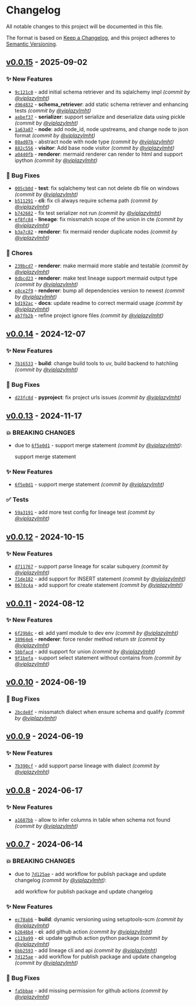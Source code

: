 # Changelog
All notable changes to this project will be documented in this file.

The format is based on [Keep a Changelog](https://keepachangelog.com/en/1.0.0/),
and this project adheres to [Semantic Versioning](https://semver.org/spec/v2.0.0.html).

## [v0.0.15] - 2025-09-02
### :sparkles: New Features
- [`9c121c0`](https://github.com/viplazylmht/sql-datalineage/commit/9c121c0d22b3542d5e00ff82bcdac89962db9b86) - add initial schema retriever and its sqlalchemy impl *(commit by [@viplazylmht](https://github.com/viplazylmht))*
- [`d964832`](https://github.com/viplazylmht/sql-datalineage/commit/d9648322583cce4d13d9ad1b1d1091b870909069) - **schema_retriever**: add static schema retriever and enhancing tests *(commit by [@viplazylmht](https://github.com/viplazylmht))*
- [`aebef37`](https://github.com/viplazylmht/sql-datalineage/commit/aebef377430575c5a4db901d234f3dcaa823780b) - **serializer**: support serialize and deserialize data using pickle *(commit by [@viplazylmht](https://github.com/viplazylmht))*
- [`1a63a87`](https://github.com/viplazylmht/sql-datalineage/commit/1a63a87190aa994bd0be75280ed883aea8047789) - **node**: add node_id, node upstreams, and change node to json format *(commit by [@viplazylmht](https://github.com/viplazylmht))*
- [`08ad07b`](https://github.com/viplazylmht/sql-datalineage/commit/08ad07b9ad8bcf7e892233f1f32daf59b526fce1) - abstract node with node type *(commit by [@viplazylmht](https://github.com/viplazylmht))*
- [`882c556`](https://github.com/viplazylmht/sql-datalineage/commit/882c55658fe63311d702413ecafdec23e4663559) - **visitor**: Add base node visitor *(commit by [@viplazylmht](https://github.com/viplazylmht))*
- [`a0440fb`](https://github.com/viplazylmht/sql-datalineage/commit/a0440fbb78e404686bde118f00c9c2a7f70bcc35) - **renderer**: mermaid renderer can render to html and support ipython *(commit by [@viplazylmht](https://github.com/viplazylmht))*

### :bug: Bug Fixes
- [`005cb0d`](https://github.com/viplazylmht/sql-datalineage/commit/005cb0d14b2628b8936a69dad57a082b15e2c9fb) - **test**: fix sqlalchemy test can not delete db file on windows *(commit by [@viplazylmht](https://github.com/viplazylmht))*
- [`b511291`](https://github.com/viplazylmht/sql-datalineage/commit/b51129166686150deec44c26906f205fe776f351) - **cli**: fix cli always require schema path *(commit by [@viplazylmht](https://github.com/viplazylmht))*
- [`b742682`](https://github.com/viplazylmht/sql-datalineage/commit/b74268259ca4c5149d388780b1b31da397a23868) - fix test serializer not run *(commit by [@viplazylmht](https://github.com/viplazylmht))*
- [`ef8fc84`](https://github.com/viplazylmht/sql-datalineage/commit/ef8fc846a2a5fb49366b163f36a64f05ce7c2e2f) - **lineage**: fix missmatch scope of the union in cte *(commit by [@viplazylmht](https://github.com/viplazylmht))*
- [`b3a7c82`](https://github.com/viplazylmht/sql-datalineage/commit/b3a7c82a15962a7356521076dfc0dcae3eb7047a) - **renderer**: fix mermaid render duplicate nodes *(commit by [@viplazylmht](https://github.com/viplazylmht))*

### :wrench: Chores
- [`239bcd7`](https://github.com/viplazylmht/sql-datalineage/commit/239bcd7c5819b6a1f3a7c4ffe1e3722ed0d778f6) - **renderer**: make mermaid more stable and testable *(commit by [@viplazylmht](https://github.com/viplazylmht))*
- [`0dbcd23`](https://github.com/viplazylmht/sql-datalineage/commit/0dbcd2389928531ca10b8902d0f894fa10c6581e) - **renderer**: make test lineage support mermaid output type *(commit by [@viplazylmht](https://github.com/viplazylmht))*
- [`e8ce2f9`](https://github.com/viplazylmht/sql-datalineage/commit/e8ce2f9d01798b0d0a3da1bfe9b411bcb8fe9c3e) - **renderer**: bump all dependencies version to newest *(commit by [@viplazylmht](https://github.com/viplazylmht))*
- [`bd192ac`](https://github.com/viplazylmht/sql-datalineage/commit/bd192acd7468a37fc0d368d9836a90a8948a11f7) - **docs**: update readme to correct mermaid usage *(commit by [@viplazylmht](https://github.com/viplazylmht))*
- [`ab7fb2b`](https://github.com/viplazylmht/sql-datalineage/commit/ab7fb2b2eb0f77fcb2f130e2c2517b55570bef48) - refine project ignore files *(commit by [@viplazylmht](https://github.com/viplazylmht))*


## [v0.0.14] - 2024-12-07
### :sparkles: New Features
- [`7b16533`](https://github.com/viplazylmht/sql-datalineage/commit/7b165334ec15af7a41086a7276eecbb8807143bc) - **build**: change build tools to uv, build backend to hatchling *(commit by [@viplazylmht](https://github.com/viplazylmht))*

### :bug: Bug Fixes
- [`d23fc8d`](https://github.com/viplazylmht/sql-datalineage/commit/d23fc8d46c2ceef5bfa5f0510dbf0b5db8998469) - **pyproject**: fix project urls issues *(commit by [@viplazylmht](https://github.com/viplazylmht))*


## [v0.0.13] - 2024-11-17
### :boom: BREAKING CHANGES
- due to [`6f5e0d1`](https://github.com/viplazylmht/sql-datalineage/commit/6f5e0d1ff80aa58692cc3c640133051471b8ee8e) - support merge statement *(commit by [@viplazylmht](https://github.com/viplazylmht))*:

  support merge statement


### :sparkles: New Features
- [`6f5e0d1`](https://github.com/viplazylmht/sql-datalineage/commit/6f5e0d1ff80aa58692cc3c640133051471b8ee8e) - support merge statement *(commit by [@viplazylmht](https://github.com/viplazylmht))*

### :white_check_mark: Tests
- [`59a3191`](https://github.com/viplazylmht/sql-datalineage/commit/59a3191850c42cbb56fcd7662b45e260d8475a1c) - add more test config for lineage test *(commit by [@viplazylmht](https://github.com/viplazylmht))*


## [v0.0.12] - 2024-10-15
### :sparkles: New Features
- [`d711767`](https://github.com/viplazylmht/sql-datalineage/commit/d71176769eed9131e401fb6b3fddedc154582f2b) - support parse lineage for scalar subquery *(commit by [@viplazylmht](https://github.com/viplazylmht))*
- [`71de182`](https://github.com/viplazylmht/sql-datalineage/commit/71de182f7215fc573e70240ff6696c107658ec05) - add support for INSERT statement *(commit by [@viplazylmht](https://github.com/viplazylmht))*
- [`067dc4a`](https://github.com/viplazylmht/sql-datalineage/commit/067dc4a4fe808e1a9999488c97893f44236bf0c3) - add support for create statement *(commit by [@viplazylmht](https://github.com/viplazylmht))*


## [v0.0.11] - 2024-08-12
### :sparkles: New Features
- [`6f29b8c`](https://github.com/viplazylmht/sql-datalineage/commit/6f29b8c5b5116b15f9f1405c1d80fb7f41e94ebc) - **ci**: add yaml module to dev env *(commit by [@viplazylmht](https://github.com/viplazylmht))*
- [`38964e6`](https://github.com/viplazylmht/sql-datalineage/commit/38964e649f03af7db6aa790c905abef2d439819a) - **renderer**: force render method return str *(commit by [@viplazylmht](https://github.com/viplazylmht))*
- [`5bbfacd`](https://github.com/viplazylmht/sql-datalineage/commit/5bbfacd99a98ebd1ade3d3345340d7ab17eab8f6) - add support for union *(commit by [@viplazylmht](https://github.com/viplazylmht))*
- [`9f1befa`](https://github.com/viplazylmht/sql-datalineage/commit/9f1befa35c3d53098c4d5d51982f48644399f6ee) - support select statement without contains from *(commit by [@viplazylmht](https://github.com/viplazylmht))*


## [v0.0.10] - 2024-06-19
### :bug: Bug Fixes
- [`2bcde8f`](https://github.com/viplazylmht/sql-datalineage/commit/2bcde8f834a0d5c60d9b8ac1e4544526543e6664) - missmatch dialect when ensure schema and qualify *(commit by [@viplazylmht](https://github.com/viplazylmht))*


## [v0.0.9] - 2024-06-19
### :sparkles: New Features
- [`7b390cf`](https://github.com/viplazylmht/sql-datalineage/commit/7b390cf738a18770a84095fe9da147b5b4b20af9) - add support parse lineage with dialect *(commit by [@viplazylmht](https://github.com/viplazylmht))*


## [v0.0.8] - 2024-06-17
### :sparkles: New Features
- [`a1687bb`](https://github.com/viplazylmht/sql-datalineage/commit/a1687bb5c4415f7bebbce91e2c1e7675a6e43fdc) - allow to infer columns in table when schema not found *(commit by [@viplazylmht](https://github.com/viplazylmht))*


## [v0.0.7] - 2024-06-14
### :boom: BREAKING CHANGES
- due to [`7d125ae`](https://github.com/viplazylmht/sql-datalineage/commit/7d125ae072e1b618a467e65a4ae942b10125615c) - add workflow for publish package and update changelog *(commit by [@viplazylmht](https://github.com/viplazylmht))*:

  add workflow for publish package and update changelog


### :sparkles: New Features
- [`ec78ab6`](https://github.com/viplazylmht/sql-datalineage/commit/ec78ab6eca19a80d30fd45885c5fa59171bc0916) - **build**: dynamic versioning using setuptools-scm *(commit by [@viplazylmht](https://github.com/viplazylmht))*
- [`b2646b4`](https://github.com/viplazylmht/sql-datalineage/commit/b2646b4968509915280c610d50e707c638146162) - **ci**: add github action *(commit by [@viplazylmht](https://github.com/viplazylmht))*
- [`c119a99`](https://github.com/viplazylmht/sql-datalineage/commit/c119a99dacc8f63ea3949dadc861f7066efb9466) - **ci**: update ggithub action python package *(commit by [@viplazylmht](https://github.com/viplazylmht))*
- [`6bb2593`](https://github.com/viplazylmht/sql-datalineage/commit/6bb2593d73abc829b5193fa7ef6a354f857d4288) - add lineage cli and api *(commit by [@viplazylmht](https://github.com/viplazylmht))*
- [`7d125ae`](https://github.com/viplazylmht/sql-datalineage/commit/7d125ae072e1b618a467e65a4ae942b10125615c) - add workflow for publish package and update changelog *(commit by [@viplazylmht](https://github.com/viplazylmht))*

### :bug: Bug Fixes
- [`fa5bbae`](https://github.com/viplazylmht/sql-datalineage/commit/fa5bbaeeab67c2d39f2b4d6bd202fa0bb9738764) - add missing permission for github actions *(commit by [@viplazylmht](https://github.com/viplazylmht))*

[v0.0.7]: https://github.com/viplazylmht/sql-datalineage/compare/v0.0.1...v0.0.7
[v0.0.8]: https://github.com/viplazylmht/sql-datalineage/compare/v0.0.7...v0.0.8
[v0.0.9]: https://github.com/viplazylmht/sql-datalineage/compare/v0.0.8...v0.0.9
[v0.0.10]: https://github.com/viplazylmht/sql-datalineage/compare/v0.0.9...v0.0.10
[v0.0.11]: https://github.com/viplazylmht/sql-datalineage/compare/v0.0.10...v0.0.11
[v0.0.12]: https://github.com/viplazylmht/sql-datalineage/compare/v0.0.11...v0.0.12
[v0.0.13]: https://github.com/viplazylmht/sql-datalineage/compare/v0.0.12...v0.0.13
[v0.0.14]: https://github.com/viplazylmht/sql-datalineage/compare/v0.0.13...v0.0.14
[v0.0.15]: https://github.com/viplazylmht/sql-datalineage/compare/v0.0.14...v0.0.15
